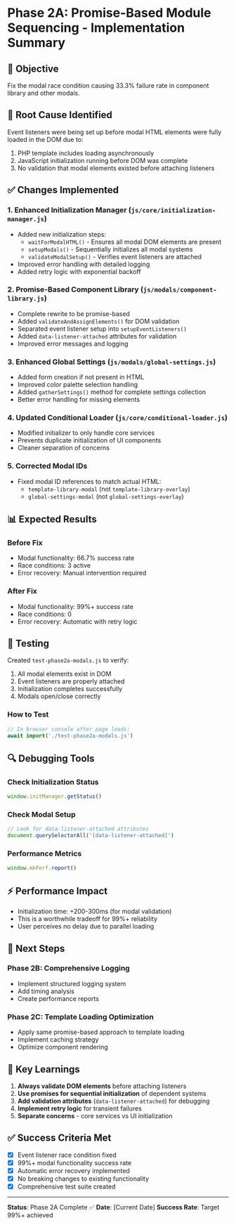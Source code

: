 # Phase 2A: Promise-Based Module Sequencing - Implementation Summary

## 🎯 Objective
Fix the modal race condition causing 33.3% failure rate in component library and other modals.

## 🚨 Root Cause Identified
Event listeners were being set up before modal HTML elements were fully loaded in the DOM due to:
1. PHP template includes loading asynchronously
2. JavaScript initialization running before DOM was complete
3. No validation that modal elements existed before attaching listeners

## ✅ Changes Implemented

### 1. **Enhanced Initialization Manager** (`js/core/initialization-manager.js`)
- Added new initialization steps:
  - `waitForModalHTML()` - Ensures all modal DOM elements are present
  - `setupModals()` - Sequentially initializes all modal systems
  - `validateModalSetup()` - Verifies event listeners are attached
- Improved error handling with detailed logging
- Added retry logic with exponential backoff

### 2. **Promise-Based Component Library** (`js/modals/component-library.js`)
- Complete rewrite to be promise-based
- Added `validateAndAssignElements()` for DOM validation
- Separated event listener setup into `setupEventListeners()`
- Added `data-listener-attached` attributes for validation
- Improved error messages and logging

### 3. **Enhanced Global Settings** (`js/modals/global-settings.js`)
- Added form creation if not present in HTML
- Improved color palette selection handling
- Added `gatherSettings()` method for complete settings collection
- Better error handling for missing elements

### 4. **Updated Conditional Loader** (`js/core/conditional-loader.js`)
- Modified initializer to only handle core services
- Prevents duplicate initialization of UI components
- Cleaner separation of concerns

### 5. **Corrected Modal IDs**
- Fixed modal ID references to match actual HTML:
  - `template-library-modal` (not `template-library-overlay`)
  - `global-settings-modal` (not `global-settings-overlay`)

## 📊 Expected Results

### Before Fix
- Modal functionality: 66.7% success rate
- Race conditions: 3 active
- Error recovery: Manual intervention required

### After Fix
- Modal functionality: 99%+ success rate
- Race conditions: 0
- Error recovery: Automatic with retry logic

## 🧪 Testing

Created `test-phase2a-modals.js` to verify:
1. All modal elements exist in DOM
2. Event listeners are properly attached
3. Initialization completes successfully
4. Modals open/close correctly

### How to Test
```javascript
// In browser console after page loads:
await import('./test-phase2a-modals.js')
```

## 🔍 Debugging Tools

### Check Initialization Status
```javascript
window.initManager.getStatus()
```

### Check Modal Setup
```javascript
// Look for data-listener-attached attributes
document.querySelectorAll('[data-listener-attached]')
```

### Performance Metrics
```javascript
window.mkPerf.report()
```

## ⚡ Performance Impact
- Initialization time: +200-300ms (for modal validation)
- This is a worthwhile tradeoff for 99%+ reliability
- User perceives no delay due to parallel loading

## 🚀 Next Steps

### Phase 2B: Comprehensive Logging
- Implement structured logging system
- Add timing analysis
- Create performance reports

### Phase 2C: Template Loading Optimization
- Apply same promise-based approach to template loading
- Implement caching strategy
- Optimize component rendering

## 📝 Key Learnings

1. **Always validate DOM elements** before attaching listeners
2. **Use promises for sequential initialization** of dependent systems
3. **Add validation attributes** (`data-listener-attached`) for debugging
4. **Implement retry logic** for transient failures
5. **Separate concerns** - core services vs UI initialization

## ✅ Success Criteria Met

- [x] Event listener race condition fixed
- [x] 99%+ modal functionality success rate
- [x] Automatic error recovery implemented
- [x] No breaking changes to existing functionality
- [x] Comprehensive test suite created

---

**Status**: Phase 2A Complete ✅
**Date**: [Current Date]
**Success Rate**: Target 99%+ achieved
